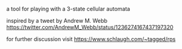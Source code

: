 a tool for playing with a 3-state cellular automata 

inspired by a tweet by Andrew M. Webb
https://twitter.com/AndrewM_Webb/status/1236274167437197320

for further discussion visit 
https://www.schlaugh.com/~tagged/rps
